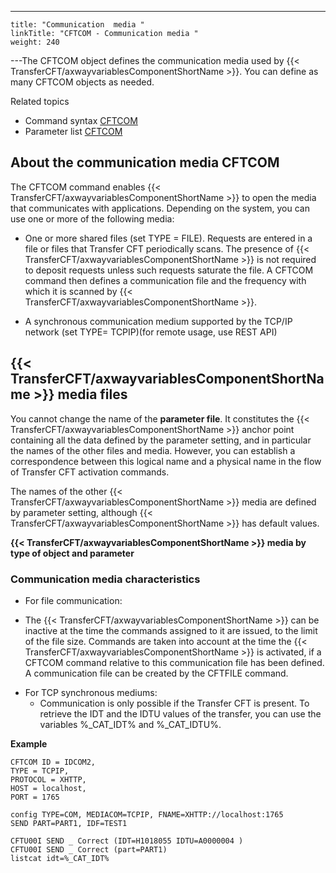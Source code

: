 ---
    title: "Communication  media "
    linkTitle: "CFTCOM - Communication media "
    weight: 240
---The CFTCOM object defines the communication media used by {{< TransferCFT/axwayvariablesComponentShortName  >}}.
You can define as many CFTCOM objects as needed.

Related
topics

- Command syntax
    [CFTCOM](../../../c_intro_userinterfaces/command_summary#CFTCOM)
- Parameter list
    [CFTCOM](../../../c_intro_userinterfaces/web_copilot_ui/conf_intro/cftcom)

<span id="About"></span>

## About the communication media CFTCOM

The CFTCOM command enables {{< TransferCFT/axwayvariablesComponentShortName  >}} to open the media that communicates with
applications. Depending on the system, you can use one or more
of the following media:

- One or more shared
    files (set TYPE = FILE). Requests are entered in a file or files that Transfer CFT periodically
    scans. The presence of {{< TransferCFT/axwayvariablesComponentShortName >}} is not required to deposit requests unless
    such requests saturate the file. A CFTCOM command then defines a communication
    file and the frequency with which it is scanned by {{< TransferCFT/axwayvariablesComponentShortName >}}.

<!-- -->

- A synchronous communication
    medium supported by the TCP/IP network (set TYPE= TCPIP)(for remote usage, use REST API)

<span id="About_Service_Files_Medium"></span><span id="CFT_service_file_media"></span><span id="CFT_monitor_media"></span>

## {{< TransferCFT/axwayvariablesComponentShortName  >}} media files

You cannot change the name of the **parameter
file**. It constitutes the {{< TransferCFT/axwayvariablesComponentShortName  >}} anchor point containing all the data
defined by the parameter setting, and in particular the names of the other
files and media. However, you can establish a correspondence between this
logical name and a physical name in the flow of Transfer CFT activation commands.

The names of the other {{< TransferCFT/axwayvariablesComponentShortName  >}} media are defined by parameter setting,
although {{< TransferCFT/axwayvariablesComponentShortName  >}} has default values.

****{{< TransferCFT/axwayvariablesComponentShortName  >}}
media by type of object and parameter****

<span id="Communication_media_characteristics"></span>

### Communication media characteristics

- For file communication:

<!-- -->

- The {{< TransferCFT/axwayvariablesComponentShortName >}} can be inactive at the time
    the commands assigned to it are issued, to the limit of the file size.
    Commands are taken into account at the time the {{< TransferCFT/axwayvariablesComponentShortName >}} is activated,
    if a CFTCOM command relative to this communication file has been defined.
    A communication file can be created by the CFTFILE command.

<!-- -->

- For TCP synchronous
    mediums:
    -   Communication is only possible if the Transfer
        CFT is present.
        To retrieve the IDT and the IDTU values of the transfer, you can use the
        variables %_CAT_IDT% and %_CAT_IDTU%.

**Example**

```
CFTCOM ID = IDCOM2,
TYPE = TCPIP,
PROTOCOL = XHTTP,
HOST = localhost,
PORT = 1765
 
config TYPE=COM, MEDIACOM=TCPIP, FNAME=XHTTP://localhost:1765
SEND PART=PART1, IDF=TEST1
 
CFTU00I SEND _ Correct (IDT=H1018055 IDTU=A0000004 )
CFTU00I SEND _ Correct (part=PART1)
listcat idt=%_CAT_IDT%
```
